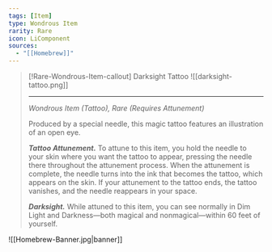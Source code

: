 ```yaml
---
tags: [Item]
type: Wondrous Item
rarity: Rare
icon: LiComponent
sources:
  - "[[Homebrew]]"
---
```


>[!Rare-Wondrous-Item-callout] Darksight Tattoo
>![[darksight-tattoo.png]]
>
>---
> *Wondrous Item (Tattoo), Rare (Requires Attunement)*
> 
> Produced by a special needle, this magic tattoo features an illustration of an open eye. 
> 
> ***Tattoo Attunement.*** To attune to this item, you hold the needle to your skin where you want the tattoo to appear, pressing the needle there throughout the attunement process. When the attunement is complete, the needle turns into the ink that becomes the tattoo, which appears on the skin. If your attunement to the tattoo ends, the tattoo vanishes, and the needle reappears in your space.
> 
> ***Darksight.*** While attuned to this item, you can see normally in Dim Light and Darkness—both magical and nonmagical—within 60 feet of yourself.


![[Homebrew-Banner.jpg|banner]]